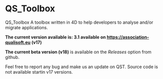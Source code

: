 # QS_Toolbox
QS_Toolbox
A toolbox written in 4D to help developers to analyse and/or migrate applications. 

**The current version available is: 3.1 available on 
https://association-qualisoft.eu (v17)**

**The current beta version (v18)** is available on the *Releases* option from github.

Feel free to report any bug and make us an update on QST.
Source code is not available startin v17 versions.
